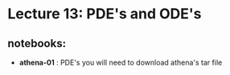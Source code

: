 Lecture 13: PDE's and ODE's
===========================


## notebooks:


* **athena-01** : PDE's
  you will need to download athena's tar file 

